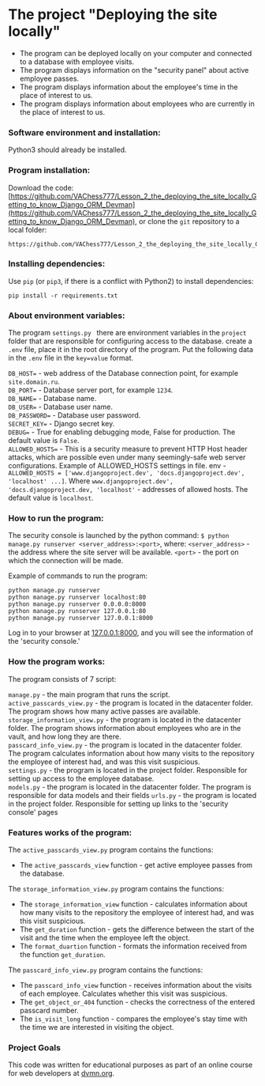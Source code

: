 # The project "Deploying the site locally" 

- The program can be deployed locally on your computer and connected to a database with employee visits.
- The program displays information on the "security panel" about active employee passes.
- The program displays information about the employee's time in the place of interest to us.
- The program displays information about employees who are currently in the place of interest to us.

### Software environment and installation:

Python3 should already be installed.

### Program installation:

Download the code: [https://github.com/VAChess777/Lesson_2_the_deploying_the_site_locally_Getting_to_know_Django_ORM_Devman](https://github.com/VAChess777/Lesson_2_the_deploying_the_site_locally_Getting_to_know_Django_ORM_Devman), or clone the `git` repository to a local folder:
```
https://github.com/VAChess777/Lesson_2_the_deploying_the_site_locally_Getting_to_know_Django_ORM_Devman
```

### Installing dependencies:
 
Use `pip` (or `pip3`, if there is a conflict with Python2) to install dependencies:
```bach
pip install -r requirements.txt
```

### About environment variables:

The program `settings.py ` there are environment variables in the `project` folder that are responsible for configuring access to the database.
create a `.env` file, place it in the root directory of the program. Put the following data in the `.env` file in the `key=value` format.

`DB_HOST=` - web address of the Database connection point, for example `site.domain.ru`.                                             
`DB_PORT=` - Database server port, for example `1234`.                                                                                                                          
`DB_NAME=` - Database name.                                                       
`DB_USER=` - Database user name.                                                                                                                                                           
`DB_PASSWORD=` - Database user password.                 
`SECRET_KEY=` - Django secret key.              
`DEBUG=` - True for enabling debugging mode, False for production. The default value is `False`.                                                         
`ALLOWED_HOSTS=` - This is a security measure to prevent HTTP Host header attacks, which are possible even under many seemingly-safe web server configurations.
Example of ALLOWED_HOSTS settings in file. env - `ALLOWED_HOSTS = ['www.djangoproject.dev', 'docs.djangoproject.dev', 'localhost' ...]`. Where
`www.djangoproject.dev', 'docs.djangoproject.dev, 'localhost'` -  addresses of allowed hosts. The default value is `localhost`.                                                  
                                                    
                                                        
                                                    

### How to run the program:

The security console is launched by the python command: `$ python manage.py runserver <server_address>:<port>`, where:
`<server_address>` - the address where the site server will be available.
`<port>` - the port on which the connection will be made.

Example of commands to run the program:

```bach
python manage.py runserver
python manage.py runserver localhost:80
python manage.py runserver 0.0.0.0:8000
python manage.py runserver 127.0.0.1:80
python manage.py runserver 127.0.0.1:8000
```

Log in to your browser at [127.0.0.1:8000](http://127.0.0.1:8000), and you will see the information of the 'security console.'

### How the program works:

The program consists of 7 script:

```manage.py``` - the main program that runs the script.   
```active_passcards_view.py``` - the program is located in the datacenter folder. The program shows how many active passes are available.                                             
```storage_information_view.py``` - the program is located in the datacenter folder. The program shows information about employees who are in the vault, and how long they are there.                           
```passcard_info_view.py``` - the program is located in the datacenter folder. The program calculates information about how many visits to the repository the employee of interest had, and was this visit suspicious.   
```settings.py``` - the program is located in the project folder. Responsible for setting up access to the employee database.   
```models.py``` - the program is located in the datacenter folder. The program is responsible for data models and their fields
```urls.py``` - the program is located in the project folder. Responsible for setting up links to the 'security console' pages
            
### Features works of the program:

The `active_passcards_view.py` program contains the functions:

* The `active_passcards_view` function - get active employee passes from the database.

The `storage_information_view.py` program contains the functions:

* The `storage_information_view` function - calculates information about how many visits to the repository the employee of interest had, and was this visit suspicious.
* The `get_duration` function - gets the difference between the start of the visit and the time when the employee left the object.
* The `format_duartion` function - formats the information received from the function `get_duration`.

The `passcard_info_view.py` program contains the functions:

* The `passcard_info_view` function - receives information about the visits of each employee. Calculates whether this visit was suspicious.
* The `get_object_or_404` function - checks the correctness of the entered passcard number.
* The `is_visit_long` function - compares the employee's stay time with the time we are interested in visiting the object.

### Project Goals

This code was written for educational purposes as part of an online course for web developers at [dvmn.org](https://dvmn.org/).